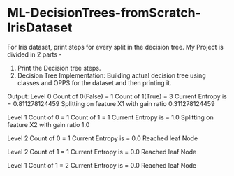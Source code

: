 # ML-DecisionTrees-fromScratch-IrisDataset

For Iris dataset, print steps for every split in the decision tree.
My Project is divided in 2 parts -
1. Print the Decision tree steps.
2. Decision Tree Implementation:  Building actual decision tree using classes and OPPS for the dataset and then printing it.

Output:
Level  0
Count of  0(False)  =  1
Count of  1(True)  =  3
Current Entropy  is =  0.811278124459
Splitting on feature  X1  with gain ratio  0.311278124459

Level  1
Count of  0  =  1
Count of  1  =  1
Current Entropy is =  1.0
Splitting on feature  X2  with gain ratio  1.0

Level  2
Count of  0  =  1
Current Entropy  is =  0.0
Reached leaf Node

Level  2
Count of  1  =  1
Current Entropy  is =  0.0
Reached leaf Node

Level  1
Count of  1  =  2
Current Entropy  is =  0.0
Reached leaf Node
